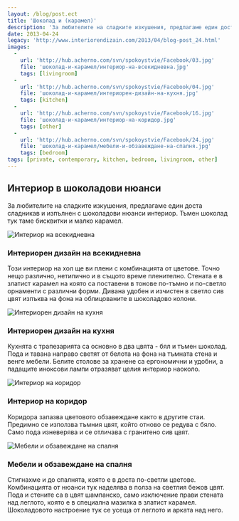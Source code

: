 ```yaml
---
layout: /blog/post.ect
title: 'Шоколад и (карамел)'
description: 'За любителите на сладките изкушения, предлагаме един доста сладникав и изпълнен с шоколадови нюанси интериор. Тъмен шоколад тук таме бисквитки и малко карамел.'
date: 2013-04-24
legacy: 'http://www.interiorendizain.com/2013/04/blog-post_24.html'
images:
  -
    url: 'http://hub.acherno.com/svn/spokoystvie/Facebook/03.jpg'
    file: 'шоколад-и-карамел/интериор-на-всекидневна.jpg'
    tags: [livingroom]
  -
    url: 'http://hub.acherno.com/svn/spokoystvie/Facebook/04.jpg'
    file: 'шоколад-и-карамел/интериорен-дизайн-на-кухня.jpg'
    tags: [kitchen]
  -
    url: 'http://hub.acherno.com/svn/spokoystvie/Facebook/16.jpg'
    file: 'шоколад-и-карамел/интериор-на-коридор.jpg'
    tags: [other]
  -
    url: 'http://hub.acherno.com/svn/spokoystvie/Facebook/24.jpg'
    file: 'шоколад-и-карамел/мебели-и-обзавеждане-на-спалня.jpg'
    tags: [bedroom]
tags: [private, contemporary, kitchen, bedroom, livingroom, other]
---
```

## Интериор в **шоколадови нюанси**
За любителите на сладките изкушения, предлагаме един доста сладникав и изпълнен с шоколадови нюанси интериор. Тъмен шоколад тук таме бисквитки и малко карамел.

![Интериор на всекидневна](шоколад-и-карамел/интериор-на-всекидневна.jpg)
### Интериорен дизайн на **всекидневна**

Този интериор на хол ще ви плени с комбинацията от цветове. Точно нещо различно, нетипично и в същото време пленително. Стената е в златист карамел на която са поставени в тонове по-тъмно и по-светло орнаменти с различни форми. Дивана удобен и изчистен в светло сив цвят изпъква на фона на облицованите в шоколадово колони.

![Интериорен дизайн на кухня](шоколад-и-карамел/интериорен-дизайн-на-кухня.jpg)
### Интериорен дизайн на **кухня**

Кухнята с трапезарията са основно в два цвята - бял и тъмен шоколад. Пода и тавана направо светят от белота на фона на тъмната стена и венге мебели. Белите столове за хранене са ергономични и удобни, а падащите иноксови лампи отразяват целия интериор наоколо.

![Интериор на коридор](шоколад-и-карамел/интериор-на-коридор.jpg)
### Интериор на **коридор**

Коридора запазва цветовото обзавеждане както в другите стаи. Предимно се използва тъмния цвят, който отново се редува с бяло. Само пода изневерява и се отличава с гранитено сив цвят.

![Мебели и обзавеждане на спалня](шоколад-и-карамел/мебели-и-обзавеждане-на-спалня.jpg)
### Мебели и обзавеждане на **спалня**

Стигнахме и до спалнята, която е в доста по-светли цветове. Комбинацията от нюанси тук наделява в полза на светлия бежов цвят. Пода и стените са в цвят шампанско, само изключение прави стената над леглото, която е в специална мазилка в златист карамел. Шоколадовото настроение тук се усеща от леглото и арката над него.